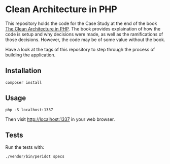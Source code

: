 # Clean Architecture in PHP

This repository holds the code for the Case Study at the end of the book
[The Clean Architecture in PHP](http://leanpub.com/cleanphp). The book provides explaination
of how the code is setup and why decisions were made, as well as the ramifications of those
decisions. However, the code may be of some value without the book.

Have a look at the tags of this repository to step through the process of building the application.

## Installation

```
composer install
```

## Usage

```
php -S localhost:1337
```

Then visit <http://localhost:1337> in your web browser.

## Tests

Run the tests with:

```
./vendor/bin/peridot specs
```

